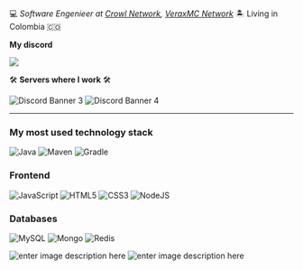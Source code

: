 💻 _Software Engenieer at [Crowl Network](crowl.club/discord), [VeraxMC Network](https://discord.gg/napb6DMQaR)_ 🏝️ Living in Colombia 🇨🇴

**My discord**

<img
src="https://discord-md-badge.vercel.app/api/shield/702936260880105482?theme=clean-inverted">
<br>

🛠️ **Servers where I work** 🛠️

![Discord Banner 3](https://discord.com/api/guilds/872575317162729534/widget.png?style=banner2)
![Discord Banner 4](https://discord.com/api/guilds/858822262740484127/widget.png?style=banner2)

---

### My most used technology stack

![Java](https://img.shields.io/badge/-Java-007396?style=for-the-badge&logo=java&logoColor=FFFFFF)
![Maven](https://img.shields.io/badge/-Maven-1565c0?style=for-the-badge&logo=apache-maven)
![Gradle](https://img.shields.io/badge/-Gradle-green?style=for-the-badge&logo=gradle)

### Frontend

![JavaScript](https://img.shields.io/badge/-JavaScript-%23F7DF1C?style=for-the-badge&logo=javascript&logoColor=000000&labelColor=%23F7DF1C&color=%23FFCE5A)
![HTML5](https://img.shields.io/badge/-HTML5-%23E44D27?style=for-the-badge&logo=html5&logoColor=ffffff)
![CSS3](https://img.shields.io/badge/-CSS3-%231572B6?style=for-the-badge&logo=css3)
![NodeJS](https://img.shields.io/badge/-Nodejs-black?style=for-the-badge&logo=Node.js)

### Databases

![MySQL](https://img.shields.io/badge/-MySQL-orange?style=for-the-badge&logo=mysql&logoColor=FFFFFF)
![Mongo](https://img.shields.io/badge/-Mongo-yellowgreen?style=for-the-badge&logo=mongodb)
![Redis](https://img.shields.io/badge/-Redis-red?style=for-the-badge&logo=redis&logoColor=FFFFFF)


![enter image description here](https://github-readme-stats.vercel.app/api?username=dropead2&show_icons=true&theme=radical) ![enter image description here](https://github-readme-stats.vercel.app/api/top-langs/?username=dropead2&layout=compact&show_icons=true&theme=radical)


